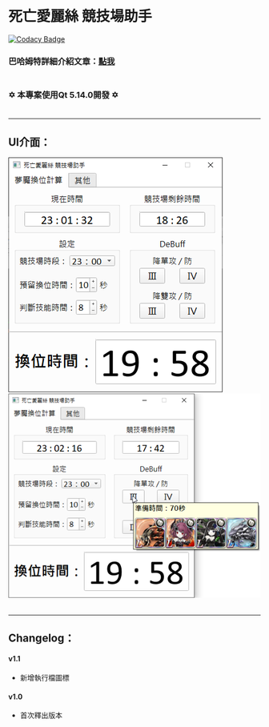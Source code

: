 死亡愛麗絲 競技場助手
====

[![Codacy Badge](https://api.codacy.com/project/badge/Grade/5e027990faf34e35b3eb5621c211faee)](https://app.codacy.com/manual/WhatTheBlock/SINoALICE_JJC_Assistant?utm_source=github.com&utm_medium=referral&utm_content=WhatTheBlock/SINoALICE_JJC_Assistant&utm_campaign=Badge_Grade_Dashboard)

### 巴哈姆特詳細介紹文章：[點我](https://forum.gamer.com.tw/C.php?bsn=31743&snA=4390) <br><br>

### ✡  本專案使用Qt 5.14.0開發  ✡ <br><br>

----

UI介面：
----
![ui_1.png](/ui_1.png)
![ui_2.png](/ui_2.png) <br><br>

----

Changelog：
----
#### v1.1
- 新增執行檔圖標

#### v1.0
- 首次釋出版本
